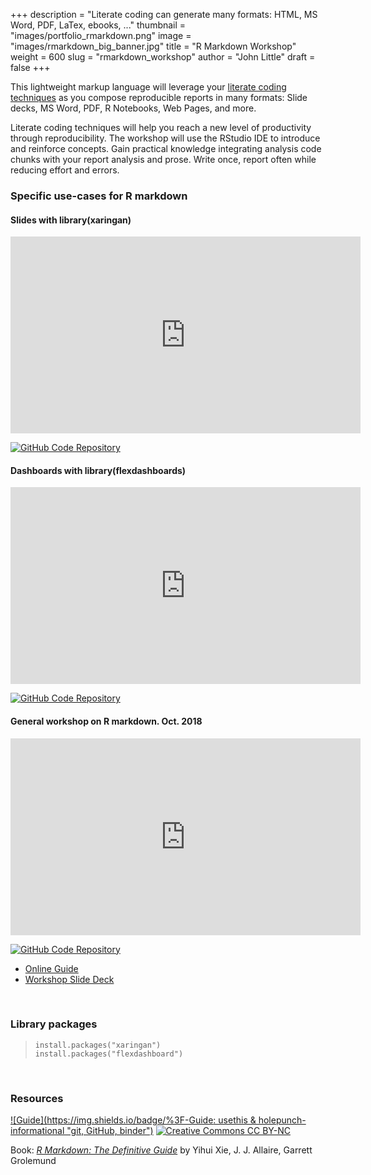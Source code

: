 +++
description = "Literate coding can generate many formats: HTML, MS Word, PDF, LaTex, ebooks, ..."
thumbnail = "images/portfolio_rmarkdown.png"
image = "images/rmarkdown_big_banner.jpg"
title = "R Markdown Workshop"
weight = 600
slug = "rmarkdown_workshop"
author = "John Little"
draft = false
+++  

This lightweight markup language will leverage your [literate coding techniques](https://en.wikipedia.org/wiki/Literate_programming) as you compose reproducible reports in many formats: Slide decks, MS Word, PDF, R Notebooks, Web Pages, and more.

Literate coding techniques will help you reach a new level of productivity through reproducibility.  The workshop will use the RStudio IDE to introduce and reinforce concepts.  Gain practical knowledge integrating analysis code chunks with your report analysis and prose.  Write once, report often while reducing effort and errors.


### Specific use-cases for R markdown

#### Slides with library(xaringan)  

<iframe width="560" height="315" src="https://www.youtube.com/embed/3n9nASHg9gc" title="YouTube video player" frameborder="0" allow="accelerometer; autoplay; clipboard-write; encrypted-media; gyroscope; picture-in-picture" allowfullscreen></iframe>  

[![GitHub Code Repository](https://img.shields.io/badge/GitHub-Code%20Repository-lightgrey?logo=GitHub "GitHub Code Repository")](https://github.com/libjohn/workshop_slides_markdown_xaringan/)

#### Dashboards with library(flexdashboards)  

<iframe width="560" height="315" src="https://www.youtube.com/embed/RGXUkXNrVxU" title="YouTube video player" frameborder="0" allow="accelerometer; autoplay; clipboard-write; encrypted-media; gyroscope; picture-in-picture" allowfullscreen></iframe>  

[![GitHub Code Repository](https://img.shields.io/badge/GitHub-Code%20Repository-lightgrey?logo=GitHub "GitHub Code Repository")](https://github.com/libjohn/workshop_flexdashboards)

#### General workshop on R markdown. Oct. 2018  

<iframe width="560" height="315" src="https://www.youtube.com/embed/VHJrWXHDWpc?rel=0" frameborder="0" allow="autoplay; encrypted-media" allowfullscreen></iframe>

[![GitHub Code Repository](https://img.shields.io/badge/GitHub-Code%20Repository-lightgrey?logo=GitHub "GitHub Code Repository")](https://github.com/libjohn/workshop-rmarkdown)

- [Online Guide](https://rmarkdown.library.duke.edu/)
- [Workshop Slide Deck](https://rfun.library.duke.edu/rmarkdown/slides/)

<!-- 
### Register

**Prerequisite:**  Intro to R.  All attendees are expected to have a familiarity with R, RStudio, and the Tidyverse. 

This semester the **Dashboards, slides, and R Markdown** workshop combines elements of this workshop with the [Interactive Dashboards](/portfolio/dashboard_workshop) workshop  

<a href="https://duke.libcal.com/event/7300231" class="button">Register:<br>Slides with Rmarkdown (Xaringan)<br>April 6, 2021</a> 

-->

<br>

### Library packages

> `install.packages("xaringan")`  
> `install.packages("flexdashboard")`

<br>

### Resources

<!-- badges: start -->
[![Guide](https://img.shields.io/badge/%3F-Guide: usethis & holepunch-informational "git, GitHub, binder")](https://rmarkdown.library.duke.edu/)
[![Creative Commons CC
BY-NC](https://img.shields.io/badge/Creative%20Commons-BY--NC-EF9421?logo=creative%20commons&logoColor=EF9421 "CC BY-NC")](https://creativecommons.org/licenses/by-nc/4.0/)
<!-- badges: end -->

Book:  [_R Markdown: The Definitive Guide_](https://bookdown.org/yihui/rmarkdown/) by Yihui Xie, J. J. Allaire, Garrett Grolemund




